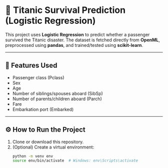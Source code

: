 # 🚢 Titanic Survival Prediction (Logistic Regression)

This project uses **Logistic Regression** to predict whether a passenger survived the Titanic disaster. The dataset is fetched directly from **OpenML**, preprocessed using **pandas**, and trained/tested using **scikit-learn**.

---

## 📌 Features Used

- Passenger class (Pclass)
- Sex
- Age
- Number of siblings/spouses aboard (SibSp)
- Number of parents/children aboard (Parch)
- Fare
- Embarkation port (Embarked)

---

## ⚙️ How to Run the Project

1. Clone or download this repository.
2. (Optional) Create a virtual environment:
   ```bash
   python -m venv env
   source env/bin/activate  # Windows: env\Scripts\activate
